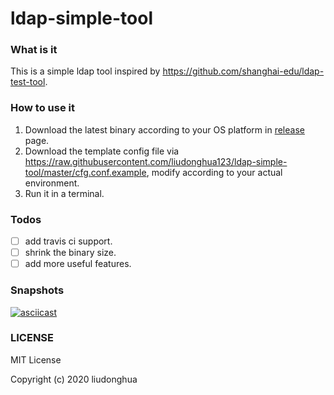# ldap-simple-tool

### What is it

This is a simple ldap tool inspired by https://github.com/shanghai-edu/ldap-test-tool.

### How to use it

1. Download the latest binary according to your OS platform in [release](https://github.com/liudonghua123/ldap-simple-tool/releases) page.
2. Download the template config file via https://raw.githubusercontent.com/liudonghua123/ldap-simple-tool/master/cfg.conf.example, modify according to your actual environment.
3. Run it in a terminal.

### Todos

- [ ] add travis ci support.
- [ ] shrink the binary size.
- [ ] add more useful features.

### Snapshots

[![asciicast](https://asciinema.org/a/303804.svg)](https://asciinema.org/a/303804)

### LICENSE

MIT License

Copyright (c) 2020 liudonghua

